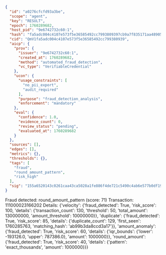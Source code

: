 ```json
{
  "id": "a0276cfcfd93a3be",
  "scope": "agent",
  "key": "RESULT",
  "epoch": 1760289682,
  "host_pid": "9e6742732c60:1",
  "hash": "fa5adc004c4107e573f5e36585492cc7993809397cb9a7f835171aa48905a241",
  "cid": "QmV1fa5adc004c4107e573f5e36585492cc799380939",
  "aicp": {
    "prov": {
      "issuer": "9e6742732c60:1",
      "created_at": 1760289682,
      "method": "automated_fraud_detection",
      "vc_type": "VerifiableCredential"
    },
    "ucon": {
      "usage_constraints": [
        "no_pii_export",
        "audit_required"
      ],
      "purpose": "fraud_detection_analysis",
      "enforcement": "mandatory"
    },
    "eval": {
      "confidence": 1.0,
      "evidence_count": 0,
      "review_status": "pending",
      "evaluated_at": 1760289682
    }
  },
  "sources": [],
  "edges": [],
  "metrics": {},
  "thresholds": {},
  "tags": [
    "fraud",
    "round_amount_pattern",
    "risk_high"
  ],
  "sig": "155a6520143c0261caa43ca5028a1fe886f4de721c5490c4ab6e577b0df19785"
}
```

Fraud detected: round_amount_pattern (score: 71)
Transaction: 111000023166202
Details: {'velocity': {'fraud_detected': True, 'risk_score': 100, 'details': {'transaction_count': 130, 'threshold': 50, 'total_amount': 130000000, 'amount_threshold': 10000000}}, 'duplicate': {'fraud_detected': True, 'risk_score': 85, 'details': {'duplicate_count': 129, 'first_seen': 1760285763, 'matching_hash': 'ab99b3da8ccd3a17'}}, 'amount_anomaly': {'fraud_detected': True, 'risk_score': 60, 'details': {'iqr_bounds': {'lower': -193126.0, 'upper': 787386.0}, 'amount': 1000000}}, 'round_amount': {'fraud_detected': True, 'risk_score': 40, 'details': {'pattern': 'exact_thousands', 'amount': 1000000}}}